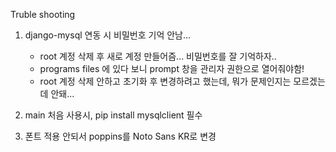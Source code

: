Truble shooting
1. django-mysql 연동 시 비밀번호 기억 안남...
   - root 계정 삭제 후 새로 계정 만들어즘... 비밀번호를 잘 기억하자..
   - programs files 에 있다 보니 prompt 창을 관리자 권한으로 열어줘야함!
   - root 계정 삭제 안하고 초기화 후 변경하려고 했는데, 뭐가 문제인지는 모르겠는데 안돼...

2. main 처음 사용시, pip install mysqlclient 필수
2. 폰트 적용 안되서 poppins를 Noto Sans KR로 변경
